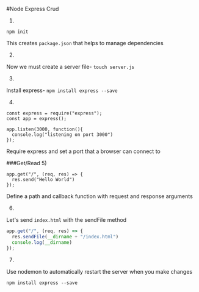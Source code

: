 #Node Express Crud

1)
```
npm init
```
This creates ```package.json``` that helps to manage dependencies

2)
Now we must create a server file- ```touch server.js```

3)
Install express- ```npm install express --save```

4)
```
const express = require("express");
const app = express();

app.listen(3000, function(){
  console.log("listening on port 3000")
});
```
Require express and set a port that a browser can connect to

###Get/Read
5)
```
app.get("/", (req, res) => {
  res.send("Hello World")
});
```
Define a path and callback function with request and response arguments

6)
Let's send ```index.html``` with the sendFile method

```javascript
app.get("/", (req, res) => {
  res.sendFile(__dirname + "/index.html")
  console.log(__dirname)
});
```

7)
Use nodemon to automatically restart the server when you make changes
```
npm install express --save
```
